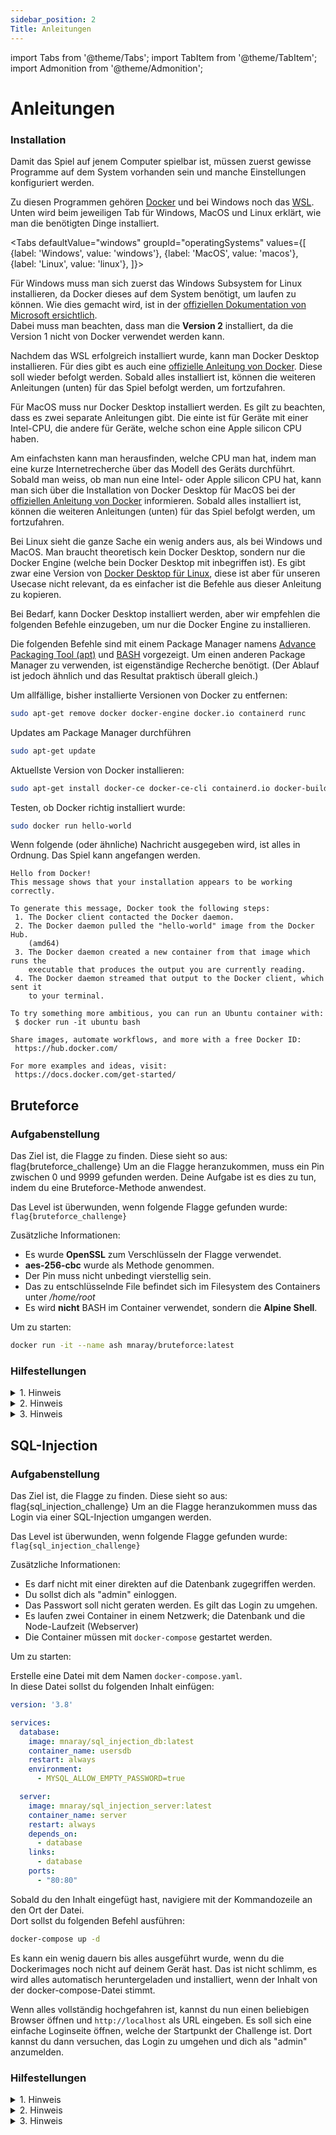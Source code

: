 ```yaml
---
sidebar_position: 2
Title: Anleitungen
---
```


import Tabs from '@theme/Tabs';
import TabItem from '@theme/TabItem';
import Admonition from '@theme/Admonition';

# Anleitungen

### Installation

Damit das Spiel auf jenem Computer spielbar ist, müssen zuerst gewisse Programme auf dem System vorhanden sein und manche Einstellungen konfiguriert werden.

Zu diesen Programmen gehören [Docker](https://www.docker.com/) und bei Windows noch das [WSL](https://en.wikipedia.org/wiki/Windows_Subsystem_for_Linux). Unten wird beim jeweiligen Tab für Windows, MacOS und Linux erklärt, wie man die benötigten Dinge installiert.

<Tabs
    defaultValue="windows"
    groupId="operatingSystems"
    values={[
        {label: 'Windows', value: 'windows'},
        {label: 'MacOS', value: 'macos'},
        {label: 'Linux', value: 'linux'},
    ]}>
<TabItem value="windows">
    <p>
        Für Windows muss man sich zuerst das Windows Subsystem for Linux installieren, da Docker dieses auf dem System benötigt, um laufen zu können. Wie dies gemacht wird, ist in der <a href="https://learn.microsoft.com/en-us/windows/wsl/install" >offiziellen Dokumentation von Microsoft ersichtlich</a>.<br/>
        Dabei muss man beachten, dass man die <strong>Version 2</strong> installiert, da die Version 1 nicht von Docker verwendet werden kann.
    </p>
    <p>
        Nachdem das WSL erfolgreich installiert wurde, kann man Docker Desktop installieren. Für dies gibt es auch eine <a href="https://docs.docker.com/desktop/install/windows-install/">offizielle Anleitung von Docker</a>. Diese soll wieder befolgt werden. Sobald alles installiert ist, können die weiteren Anleitungen (unten) für das Spiel befolgt werden, um fortzufahren.
    </p>
</TabItem>
<TabItem value="macos">
    <p>
        Für MacOS muss nur Docker Desktop installiert werden. Es gilt zu beachten, dass es zwei separate Anleitungen gibt. Die einte ist für Geräte mit einer Intel-CPU, die andere für Geräte, welche schon eine Apple silicon CPU haben.
    </p>
    <p>
        Am einfachsten kann man herausfinden, welche CPU man hat, indem man eine kurze Internetrecherche über das Modell des Geräts durchführt.<br/>
        Sobald man weiss, ob man nun eine Intel- oder Apple silicon CPU hat, kann man sich über die Installation von Docker Desktop für MacOS bei der <a href="https://docs.docker.com/desktop/install/mac-install/">offiziellen Anleitung von Docker</a> informieren. Sobald alles installiert ist, können die weiteren Anleitungen (unten) für das Spiel befolgt werden, um fortzufahren.
    </p>
</TabItem>
<TabItem value="linux">
<p>
    Bei Linux sieht die ganze Sache ein wenig anders aus, als bei Windows und MacOS. Man braucht theoretisch kein Docker Desktop, sondern nur die Docker Engine (welche bein Docker Desktop mit inbegriffen ist). Es gibt zwar eine Version von <a href="https://docs.docker.com/desktop/install/linux-install/">Docker Desktop für Linux</a>, diese ist aber für unseren Usecase nicht relevant, da es einfacher ist die Befehle aus dieser Anleitung zu kopieren.
</p>
<p>
    Bei Bedarf, kann Docker Desktop installiert werden, aber wir empfehlen die folgenden Befehle einzugeben, um nur die Docker Engine zu installieren.
</p>
<div>
    <Admonition type="info">
        <p>
            Die folgenden Befehle sind mit einem Package Manager namens <a href="https://ubuntu.com/server/docs/package-management">Advance Packaging Tool (apt)</a> und <a href="https://de.wikipedia.org/wiki/Bash_(Shell)">BASH</a> vorgezeigt. Um einen anderen Package Manager zu verwenden, ist eigenständige Recherche benötigt. (Der Ablauf ist jedoch ähnlich und das Resultat praktisch überall gleich.)
        </p>
    </Admonition>
</div>
<p>

Um allfällige, bisher installierte Versionen von Docker zu entfernen:
```bash
sudo apt-get remove docker docker-engine docker.io containerd runc
```

</p>
<p>

Updates am Package Manager durchführen
```bash
sudo apt-get update
```

</p>
<p>

Aktuellste Version von Docker installieren:
```bash
sudo apt-get install docker-ce docker-ce-cli containerd.io docker-buildx-plugin docker-compose-plugin
```

</p>
<p>

Testen, ob Docker richtig installiert wurde:
```bash
sudo docker run hello-world
```

</p>
<p>

Wenn folgende (oder ähnliche) Nachricht ausgegeben wird, ist alles in Ordnung. Das Spiel kann angefangen werden.
```
Hello from Docker!
This message shows that your installation appears to be working correctly.

To generate this message, Docker took the following steps:
 1. The Docker client contacted the Docker daemon.
 2. The Docker daemon pulled the "hello-world" image from the Docker Hub.
    (amd64)
 3. The Docker daemon created a new container from that image which runs the
    executable that produces the output you are currently reading.
 4. The Docker daemon streamed that output to the Docker client, which sent it
    to your terminal.

To try something more ambitious, you can run an Ubuntu container with:
 $ docker run -it ubuntu bash

Share images, automate workflows, and more with a free Docker ID:
 https://hub.docker.com/

For more examples and ideas, visit:
 https://docs.docker.com/get-started/
```

</p>
</TabItem>
</Tabs>

## Bruteforce

### Aufgabenstellung

Das Ziel ist, die Flagge zu finden. Diese sieht so aus: flag{bruteforce_challenge}
Um an die Flagge heranzukommen, muss ein Pin zwischen 0 und 9999 gefunden werden. Deine Aufgabe ist es dies zu tun, indem du eine Bruteforce-Methode anwendest.

Das Level ist überwunden, wenn folgende Flagge gefunden wurde:  
`flag{bruteforce_challenge}`

Zusätzliche Informationen:
- Es wurde **OpenSSL** zum Verschlüsseln der Flagge verwendet.
- **aes-256-cbc** wurde als Methode genommen.
- Der Pin muss nicht unbedingt vierstellig sein.
- Das zu entschlüsselnde File befindet sich im Filesystem des Containers unter */home/root*
- Es wird **nicht** BASH im Container verwendet, sondern die **Alpine Shell**.

Um zu starten:

```bash
docker run -it --name ash mnaray/bruteforce:latest
```

### Hilfestellungen

<details><summary>1. Hinweis</summary>
<p>
Bei der Verwendung vom openssl-Befehl ist zu beachten, dass die Ver- und Entschlüsselung auf einer binären Ebene geschieht. Damit du das Resultat dann auch lesen kannst, muss <code>-a</code> im Befehl verwendet werden. Dies en(t)kodiert die Ausgabe zu Base-64.
</p>
</details>

<details><summary>2. Hinweis</summary>
<p>
Schau auf den Namen dieser Aufgabenstellung. Was ist der Titel? Google was es ist. Vergiss nicht, dass der geheime Pin sich zwischen 0 und 9999 befindet.
</p>
</details>

<details><summary>3. Hinweis</summary>
<p>
Am schnellsten geht es, ein Script zu schreiben, welches die Arbeit vom Ausprobieren aller Optionen für dich übernimmt. Es muss aber nicht unbedingt ein Script sein, es gibt sonst auch noch viele Bibliotheken und Tools, mit denen so etwas gemacht werden kann.
</p>
<p>
Hier ist es einfacher ein kurzes Script zu schreiben, da es nur 10000 mögliche Kombinationen für den Code gibt. In einer Situation, in der es vielleicht sogar milliarden von Optionen gibt, ist z.B. ein Bruteforcing-Tool empfehlenswert.
</p>
</details>

## SQL-Injection

### Aufgabenstellung

Das Ziel ist, die Flagge zu finden. Diese sieht so aus: flag{sql_injection_challenge}
Um an die Flagge heranzukommen muss das Login via einer SQL-Injection umgangen werden.

Das Level ist überwunden, wenn folgende Flagge gefunden wurde:
`flag{sql_injection_challenge}`

Zusätzliche Informationen:
- Es darf nicht mit einer direkten auf die Datenbank zugegriffen werden.
- Du sollst dich als "admin" einloggen.
- Das Passwort soll nicht geraten werden. Es gilt das Login zu umgehen.
- Es laufen zwei Container in einem Netzwerk; die Datenbank und die Node-Laufzeit (Webserver)
- Die Container müssen mit `docker-compose` gestartet werden.

Um zu starten:

Erstelle eine Datei mit dem Namen `docker-compose.yaml`.  
In diese Datei sollst du folgenden Inhalt einfügen:

```yml
version: '3.8'

services:
  database:
    image: mnaray/sql_injection_db:latest
    container_name: usersdb
    restart: always
    environment:
      - MYSQL_ALLOW_EMPTY_PASSWORD=true

  server:
    image: mnaray/sql_injection_server:latest
    container_name: server
    restart: always
    depends_on:
      - database
    links:
      - database
    ports:
      - "80:80"
```

Sobald du den Inhalt eingefügt hast, navigiere mit der Kommandozeile an den Ort der Datei.  
Dort sollst du folgenden Befehl ausführen:

```bash
docker-compose up -d
```

Es kann ein wenig dauern bis alles ausgeführt wurde, wenn du die Dockerimages noch nicht auf deinem Gerät hast. Das ist nicht schlimm, es wird alles automatisch heruntergeladen und installiert, wenn der Inhalt von der docker-compose-Datei stimmt.

Wenn alles vollständig hochgefahren ist, kannst du nun einen beliebigen Browser öffnen und `http://localhost` als URL eingeben. Es soll sich eine einfache Loginseite öffnen, welche der Startpunkt der Challenge ist. Dort kannst du dann versuchen, das Login zu umgehen und dich als "admin" anzumelden.

### Hilfestellungen

<details><summary>1. Hinweis</summary>
<p>
Weisst du was SQL-Injection ist? Falls nicht, dann sollst du dich kurz informieren und versuchen die gefundenen Informationen im nächsten Schritt anzuwenden.
</p>
<p>
Schreibe dir eine Query auf, die möglicherweise verwendet wird, um die Datenbank nach den Logindaten abzufragen. Wie kannst du nun diese Query mit (zum Beispiel) den Eingabefeldern manipulieren?
</p>
</details>

<details><summary>2. Hinweis</summary>
<p>
Die eigentliche Injection findet hier im Passwortfeld statt. Der Nutzername soll "admin" sein.
</p>
</details>

<details><summary>3. Hinweis</summary>
<p>

Die Query im für das Loginfenster sieht so aus:<br/>
```sql
SELECT username, password FROM users
WHERE username = '[Eingabe Nutzername]'
HAVING password = '[Eingabe Passwort]';
```

</p>
</details>
